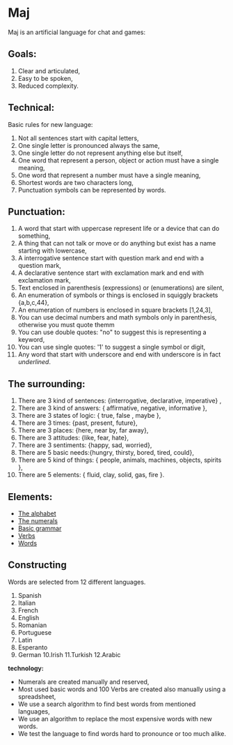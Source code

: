 # Maj

Maj is an artificial language for chat and games:

**Goals:**
------------------------------------------------------------------------------------------------
1. Clear and articulated,
2. Easy to be spoken,
3. Reduced complexity.

**Technical:**
------------------------------------------------------------------------------------------------
Basic rules for new language:

1. Not all sentences start with capital letters,
1. One single letter is pronounced always the same,
1. One single letter do not represent anything else but itself,
1. One word that represent a person, object or action must have a single meaning,
1. One word that represent a number must have a single meaning,
1. Shortest words are two characters long,
1. Punctuation symbols can be represented by words.

**Punctuation:**
------------------------------------------------------------------------------------------------
1. A word that start with uppercase represent life or a device that can do something,
1. A thing that can not talk or move or do anything but exist has a name starting with lowercase,
1. A interrogative sentence start with question mark and end with a question mark,
1. A declarative sentence start with exclamation mark and end with exclamation mark,
1. Text enclosed in parenthesis (expressions) or (enumerations) are silent,
1. An enumeration of symbols or things is enclosed in squiggly brackets {a,b,c,44},
1. An enumeration of numbers is enclosed in square brackets [1,24,3],
1. You can use decimal numbers and math symbols only in parenthesis, otherwise you must quote themm
1. You can use double quotes: "no" to suggest this is representing a keyword,
1. You can use single quotes: '1'  to suggest a single symbol or digit,
1. Any word that start with underscore and end with underscore is in fact _underlined_.

**The surrounding:**
------------------------------------------------------------------------------------------------
1. There are 3 kind of sentences: {interrogative, declarative, imperative} ,
1. There are 3 kind of answers: { affirmative, negative, informative },
1. There are 3 states of logic: { true, false , maybe },
1. There are 3 times:      {past, present, future},
1. There are 3 places:     {here, near by, far away},
1. There are 3 attitudes:  {like, fear, hate},
1. There are 3 sentiments: {happy, sad, worried},
1. There are 5 basic needs:{hungry, thirsty, bored, tired, could},
1. There are 5 kind of things: { people, animals, machines, objects, spirits },
1. There are 5 elements: { fluid, clay, solid, gas, fire }.


**Elements:**
------------------------------------------------------------------------------------------------
* [The alphabet](alphabet.md)
* [The numerals](numerals.md)
* [Basic grammar](basic.md)
* [Verbs](verbs.md)
* [Words](words.md)

## Constructing

Words are selected from 12 different languages.

1. Spanish
2. Italian
3. French
4. English
5. Romanian
6. Portuguese
7. Latin
8. Esperanto
9. German
10.Irish
11.Turkish
12.Arabic

**technology:**

* Numerals are created manually and reserved,
* Most used basic words and 100 Verbs are created also manually using a spreadsheet,
* We use a search algorithm to find best words from mentioned languages,
* We use an algorithm to replace the most expensive words with new words.
* We test the language to find words hard to pronounce or too much alike.


